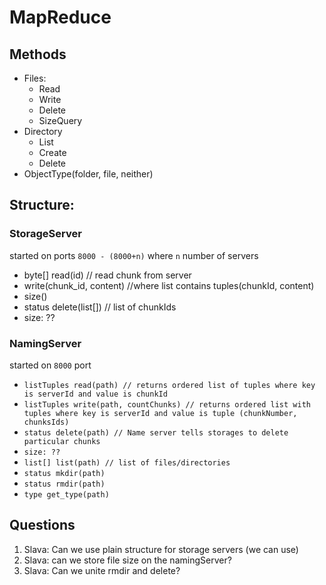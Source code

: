 # MapReduce

## Methods
- Files:
	- Read
	- Write
	- Delete
	- SizeQuery
- Directory
	- List
	- Create
	- Delete
- ObjectType(folder, file, neither)

## Structure:

### StorageServer
started on ports `8000 - (8000+n)` where `n` number of servers
- byte[] read(id) // read chunk from server
- write(chunk_id, content) //where list contains tuples(chunkId, content)
- size()
- status delete(list[]) // list of chunkIds
- size: ??

### NamingServer
started on `8000` port
- `listTuples read(path) // returns ordered list of tuples where key is serverId and value is chunkId`
- `listTuples write(path, countChunks) // returns ordered list with tuples where key is serverId and value is tuple (chunkNumber, chunksIds)`
- `status delete(path) // Name server tells storages to delete particular chunks`
- `size: ??`
- `list[] list(path) // list of files/directories`
- `status mkdir(path)`
- `status rmdir(path)`
- `type get_type(path)`

## Questions
1. Slava: Can we use plain structure for storage servers (we can use)
2. Slava: can we store file size on the namingServer?
3. Slava: Can we unite rmdir and delete?
